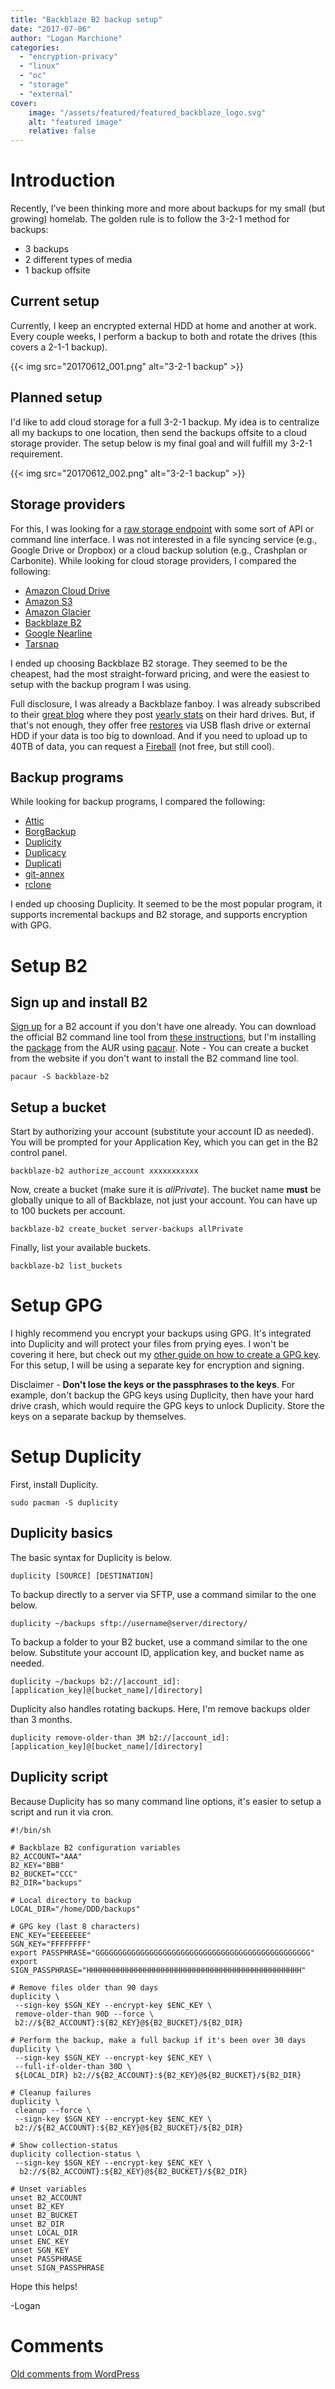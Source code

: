 ```yaml
---
title: "Backblaze B2 backup setup"
date: "2017-07-06"
author: "Logan Marchione"
categories: 
  - "encryption-privacy"
  - "linux"
  - "oc"
  - "storage"
  - "external"
cover:
    image: "/assets/featured/featured_backblaze_logo.svg"
    alt: "featured image"
    relative: false
---
```


# Introduction

Recently, I've been thinking more and more about backups for my small (but growing) homelab. The golden rule is to follow the 3-2-1 method for backups:

- 3 backups
- 2 different types of media
- 1 backup offsite

## Current setup

Currently, I keep an encrypted external HDD at home and another at work. Every couple weeks, I perform a backup to both and rotate the drives (this covers a 2-1-1 backup).

{{< img src="20170612_001.png" alt="3-2-1 backup" >}}

## Planned setup

I'd like to add cloud storage for a full 3-2-1 backup. My idea is to centralize all my backups to one location, then send the backups offsite to a cloud storage provider. The setup below is my final goal and will fulfill my 3-2-1 requirement.

{{< img src="20170612_002.png" alt="3-2-1 backup" >}}

## Storage providers

For this, I was looking for a [raw storage endpoint](https://www.backblaze.com/blog/sync-vs-backup-vs-storage/) with some sort of API or command line interface. I was not interested in a file syncing service (e.g., Google Drive or Dropbox) or a cloud backup solution (e.g., Crashplan or Carbonite). While looking for cloud storage providers, I compared the following:

- [Amazon Cloud Drive](https://www.amazon.com/clouddrive)
- [Amazon S3](https://aws.amazon.com/s3/)
- [Amazon Glacier](https://aws.amazon.com/glacier/)
- [Backblaze B2](https://www.backblaze.com/b2/cloud-storage.html)
- [Google Nearline](https://cloud.google.com/storage-nearline/)
- [Tarsnap](http://www.tarsnap.com/)

I ended up choosing Backblaze B2 storage. They seemed to be the cheapest, had the most straight-forward pricing, and were the easiest to setup with the backup program I was using.

Full disclosure, I was already a Backblaze fanboy. I was already subscribed to their [great blog](https://www.backblaze.com/blog/) where they post [yearly stats](https://www.backblaze.com/blog/hard-drive-failure-rates-q1-2017/) on their hard drives. But, if that's not enough, they offer free [restores](https://www.backblaze.com/restore.html) via USB flash drive or external HDD if your data is too big to download. And if you need to upload up to 40TB of data, you can request a [Fireball](https://www.backblaze.com/b2/contact-fireball.html) (not free, but still cool).

## Backup programs

While looking for backup programs, I compared the following:

- [Attic](https://attic-backup.org/)
- [BorgBackup](https://github.com/borgbackup)
- [Duplicity](http://duplicity.nongnu.org/)
- [Duplicacy](https://duplicacy.com/)
- [Duplicati](https://www.duplicati.com)
- [git-annex](https://git-annex.branchable.com/)
- [rclone](https://rclone.org/)

I ended up choosing Duplicity. It seemed to be the most popular program, it supports incremental backups and B2 storage, and supports encryption with GPG.

# Setup B2

## Sign up and install B2

[Sign up](https://www.backblaze.com/b2/cloud-storage.html) for a B2 account if you don't have one already. You can download the official B2 command line tool from [these instructions](https://www.backblaze.com/b2/docs/quick_command_line.html), but I'm installing the [package](https://aur.archlinux.org/packages/backblaze-b2/) from the AUR using [pacaur](https://wiki.archlinux.org/index.php/AUR_helpers). Note - You can create a bucket from the website if you don't want to install the B2 command line tool.

```
pacaur -S backblaze-b2
```

## Setup a bucket

Start by authorizing your account (substitute your account ID as needed). You will be prompted for your Application Key, which you can get in the B2 control panel.

```
backblaze-b2 authorize_account xxxxxxxxxxx
```

Now, create a bucket (make sure it is _allPrivate_). The bucket name **must** be globally unique to all of Backblaze, not just your account. You can have up to 100 buckets per account.

```
backblaze-b2 create_bucket server-backups allPrivate
```

Finally, list your available buckets.

```
backblaze-b2 list_buckets
```

# Setup GPG

I highly recommend you encrypt your backups using GPG. It's integrated into Duplicity and will protect your files from prying eyes. I won't be covering it here, but check out my [other guide on how to create a GPG key](/2015/12/a-brief-introduction-to-gpg/#generate-a-key-pair). For this setup, I will be using a separate key for encryption and signing.

Disclaimer - **Don't lose the keys or the passphrases to the keys**. For example, don't backup the GPG keys using Duplicity, then have your hard drive crash, which would require the GPG keys to unlock Duplicity. Store the keys on a separate backup by themselves.

# Setup Duplicity

First, install Duplicity.

```
sudo pacman -S duplicity
```

## Duplicity basics

The basic syntax for Duplicity is below.

```
duplicity [SOURCE] [DESTINATION]
```

To backup directly to a server via SFTP, use a command similar to the one below.

```
duplicity ~/backups sftp://username@server/directory/
```

To backup a folder to your B2 bucket, use a command similar to the one below. Substitute your account ID, application key, and bucket name as needed.

```
duplicity ~/backups b2://[account_id]:[application_key]@[bucket_name]/[directory]
```

Duplicity also handles rotating backups. Here, I'm remove backups older than 3 months.

```
duplicity remove-older-than 3M b2://[account_id]:[application_key]@[bucket_name]/[directory]
```

## Duplicity script

Because Duplicity has so many command line options, it's easier to setup a script and run it via cron.

```
#!/bin/sh

# Backblaze B2 configuration variables
B2_ACCOUNT="AAA"
B2_KEY="BBB"
B2_BUCKET="CCC"
B2_DIR="backups"

# Local directory to backup
LOCAL_DIR="/home/DDD/backups"

# GPG key (last 8 characters)
ENC_KEY="EEEEEEEE"
SGN_KEY="FFFFFFFF"
export PASSPHRASE="GGGGGGGGGGGGGGGGGGGGGGGGGGGGGGGGGGGGGGGGGGGGGGGG"
export SIGN_PASSPHRASE="HHHHHHHHHHHHHHHHHHHHHHHHHHHHHHHHHHHHHHHHHHHHHHHH" 

# Remove files older than 90 days
duplicity \
 --sign-key $SGN_KEY --encrypt-key $ENC_KEY \
 remove-older-than 90D --force \
 b2://${B2_ACCOUNT}:${B2_KEY}@${B2_BUCKET}/${B2_DIR}

# Perform the backup, make a full backup if it's been over 30 days
duplicity \
 --sign-key $SGN_KEY --encrypt-key $ENC_KEY \
 --full-if-older-than 30D \
 ${LOCAL_DIR} b2://${B2_ACCOUNT}:${B2_KEY}@${B2_BUCKET}/${B2_DIR}

# Cleanup failures
duplicity \
 cleanup --force \
 --sign-key $SGN_KEY --encrypt-key $ENC_KEY \
 b2://${B2_ACCOUNT}:${B2_KEY}@${B2_BUCKET}/${B2_DIR}

# Show collection-status
duplicity collection-status \
 --sign-key $SGN_KEY --encrypt-key $ENC_KEY \
  b2://${B2_ACCOUNT}:${B2_KEY}@${B2_BUCKET}/${B2_DIR}

# Unset variables
unset B2_ACCOUNT
unset B2_KEY
unset B2_BUCKET
unset B2_DIR
unset LOCAL_DIR
unset ENC_KEY
unset SGN_KEY
unset PASSPHRASE
unset SIGN_PASSPHRASE
```

Hope this helps!

\-Logan

# Comments

[Old comments from WordPress](/2017/07/backblaze-b2-backup-setup/comments.txt)